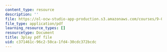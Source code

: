 ```yaml
---
content_type: resource
description: ''
file: https://ol-ocw-studio-app-production.s3.amazonaws.com/courses/9-00sc-introduction-to-psychology-fall-2011/c371461c96c250ca1fd430cdc372bcdc_SBrCPDC21f4.pdf
file_type: application/pdf
learning_resource_types: []
resourcetype: Document
title: 3play pdf file
uid: c371461c-96c2-50ca-1fd4-30cdc372bcdc
---
```

